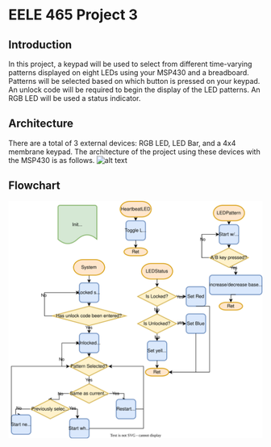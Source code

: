 # EELE 465 Project 3

## Introduction
In this project, a keypad will be used to select from different time-varying patterns displayed on eight LEDs using your MSP430 and a breadboard. Patterns will be selected based on which button is pressed on your keypad. An unlock code will be required to begin the display of the LED patterns. An RGB LED will be used a status indicator.

## Architecture
There are a total of 3 external devices: RGB LED, LED Bar, and a 4x4 membrane keypad. The architecture of the project using these devices with the MSP430 is as follows.
![alt text](docs/resources/)

## Flowchart
![alt text](docs/resources/Project3_Charts.svg)
